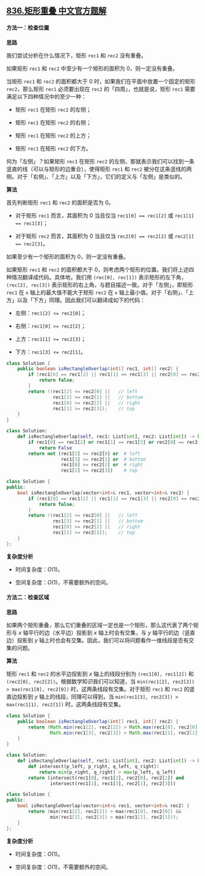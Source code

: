 ## [836.矩形重叠 中文官方题解](https://leetcode.cn/problems/rectangle-overlap/solutions/100000/ju-xing-zhong-die-by-leetcode-solution)
#### 方法一：检查位置

**思路**

我们尝试分析在什么情况下，矩形 `rec1` 和 `rec2` 没有重叠。

如果矩形 `rec1` 和 `rec2` 中至少有一个矩形的面积为 $0$，则一定没有重叠。

当矩形 `rec1` 和 `rec2` 的面积都大于 $0$ 时，如果我们在平面中放置一个固定的矩形 `rec2`，那么矩形 `rec1` 必须要出现在 `rec2` 的「四周」，也就是说，矩形 `rec1` 需要满足以下四种情况中的至少一种：

- 矩形 `rec1` 在矩形 `rec2` 的左侧；

- 矩形 `rec1` 在矩形 `rec2` 的右侧；

- 矩形 `rec1` 在矩形 `rec2` 的上方；

- 矩形 `rec1` 在矩形 `rec2` 的下方。

何为「左侧」？如果矩形 `rec1` 在矩形 `rec2` 的左侧，那就表示我们可以找到一条竖直的线（可以与矩形的边重合），使得矩形 `rec1` 和 `rec2` 被分在这条竖线的两侧。对于「右侧」、「上方」以及「下方」，它们的定义与「左侧」是类似的。

**算法**

首先判断矩形 `rec1` 和 `rec2` 的面积是否为 $0$。

- 对于矩形 `rec1` 而言，其面积为 $0$ 当且仅当 `rec1[0] == rec1[2]` 或 `rec1[1] == rec1[3]`；

- 对于矩形 `rec2` 而言，其面积为 $0$ 当且仅当 `rec2[0] == rec2[2]` 或 `rec2[1] == rec2[3]`。

如果至少有一个矩形的面积为 $0$，则一定没有重叠。

如果矩形 `rec1` 和 `rec2` 的面积都大于 $0$，则考虑两个矩形的位置。我们将上述四种情况翻译成代码。具体地，我们用 `(rec[0], rec[1])` 表示矩形的左下角，`(rec[2], rec[3])` 表示矩形的右上角，与题目描述一致。对于「左侧」，即矩形 `rec1` 在 `x` 轴上的最大值不能大于矩形 `rec2` 在 `x` 轴上最小值。对于「右侧」、「上方」以及「下方」同理。因此我们可以翻译成如下的代码：

- 左侧：`rec1[2] <= rec2[0]`；

- 右侧：`rec1[0] >= rec2[2]`；

- 上方：`rec1[1] >= rec2[3]`；

- 下方：`rec1[3] <= rec2[1]`。

```Java [sol1-Java]
class Solution {
    public boolean isRectangleOverlap(int[] rec1, int[] rec2) {
        if (rec1[0] == rec1[2] || rec1[1] == rec1[3] || rec2[0] == rec2[2] || rec2[1] == rec2[3]) {
            return false;
        }
        return !(rec1[2] <= rec2[0] ||   // left
                 rec1[3] <= rec2[1] ||   // bottom
                 rec1[0] >= rec2[2] ||   // right
                 rec1[1] >= rec2[3]);    // top
    }
}
```
```Python [sol1-Python3]
class Solution:
    def isRectangleOverlap(self, rec1: List[int], rec2: List[int]) -> bool:
        if rec1[0] == rec1[2] or rec1[1] == rec1[3] or rec2[0] == rec2[2] or rec2[1] == rec2[3]:
            return False
        return not (rec1[2] <= rec2[0] or  # left
                    rec1[3] <= rec2[1] or  # bottom
                    rec1[0] >= rec2[2] or  # right
                    rec1[1] >= rec2[3])    # top
```
```C++ [sol1-C++]
class Solution {
public:
    bool isRectangleOverlap(vector<int>& rec1, vector<int>& rec2) {
        if (rec1[0] == rec1[2] || rec1[1] == rec1[3] || rec2[0] == rec2[2] || rec2[1] == rec2[3]) {
            return false;
        }
        return !(rec1[2] <= rec2[0] ||   // left
                 rec1[3] <= rec2[1] ||   // bottom
                 rec1[0] >= rec2[2] ||   // right
                 rec1[1] >= rec2[3]);    // top
    }
};
```

**复杂度分析**

- 时间复杂度：$O(1)$。

- 空间复杂度：$O(1)$，不需要额外的空间。

#### 方法二：检查区域

**思路**

如果两个矩形重叠，那么它们重叠的区域一定也是一个矩形，那么这代表了两个矩形与 $x$ 轴平行的边（水平边）投影到 $x$ 轴上时会有交集，与 $y$ 轴平行的边（竖直边）投影到 $y$ 轴上时也会有交集。因此，我们可以将问题看作一维线段是否有交集的问题。

**算法**

矩形 `rec1` 和 `rec2` 的水平边投影到 $x$ 轴上的线段分别为 `(rec1[0], rec1[2])` 和 `(rec2[0], rec2[2])`。根据数学知识我们可以知道，当 `min(rec1[2], rec2[2]) > max(rec1[0], rec2[0])` 时，这两条线段有交集。对于矩形 `rec1` 和 `rec2` 的竖直边投影到 $y$ 轴上的线段，同理可以得到，当 `min(rec1[3], rec2[3]) > max(rec1[1], rec2[1])` 时，这两条线段有交集。

```Java [sol2-Java]
class Solution {
    public boolean isRectangleOverlap(int[] rec1, int[] rec2) {
        return (Math.min(rec1[2], rec2[2]) > Math.max(rec1[0], rec2[0]) &&
                Math.min(rec1[3], rec2[3]) > Math.max(rec1[1], rec2[1]));
    }
}
```
```Python [sol2-Python3]
class Solution:
    def isRectangleOverlap(self, rec1: List[int], rec2: List[int]) -> bool:
        def intersect(p_left, p_right, q_left, q_right):
            return min(p_right, q_right) > max(p_left, q_left)
        return (intersect(rec1[0], rec1[2], rec2[0], rec2[2]) and
                intersect(rec1[1], rec1[3], rec2[1], rec2[3]))
```
```C++ [sol2-C++]
class Solution {
public:
    bool isRectangleOverlap(vector<int>& rec1, vector<int>& rec2) {
        return (min(rec1[2], rec2[2]) > max(rec1[0], rec2[0]) &&
                min(rec1[3], rec2[3]) > max(rec1[1], rec2[1]));
    }
};
```

**复杂度分析**

- 时间复杂度：$O(1)$。

- 空间复杂度：$O(1)$，不需要额外的空间。